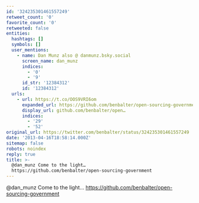 ```yaml
---
id: '324235301461557249'
retweet_count: '0'
favorite_count: '0'
retweeted: false
entities:
  hashtags: []
  symbols: []
  user_mentions:
    - name: Dan Munz also @ danmunz.bsky.social
      screen_name: dan_munz
      indices:
        - '0'
        - '9'
      id_str: '12384312'
      id: '12384312'
  urls:
    - url: https://t.co/OOS9VRI6om
      expanded_url: https://github.com/benbalter/open-sourcing-government
      display_url: github.com/benbalter/open…
      indices:
        - '29'
        - '52'
original_url: https://twitter.com/benbalter/status/324235301461557249
date: '2013-04-16T18:58:14.000Z'
sitemap: false
robots: noindex
reply: true
title: >-
  @dan_munz Come to the light…
  https://github.com/benbalter/open-sourcing-government
---
```


@dan_munz Come to the light… https://github.com/benbalter/open-sourcing-government